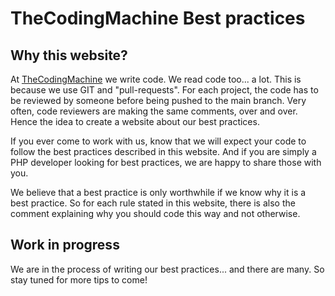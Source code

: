 TheCodingMachine Best practices
===============================

Why this website?
-----------------

At [TheCodingMachine](http://www.thecodingmachine.com) we write code. We read code too... a lot. This is because
 we use GIT and "pull-requests". For each project, the code has to be reviewed by someone before being pushed
 to the main branch. Very often, code reviewers are making the same comments, over and over. Hence the idea
 to create a website about our best practices.

If you ever come to work with us, know that we will expect your code to follow the best practices described in this 
website. And if you are simply a PHP developer looking for best practices, we are happy to share those with you.

We believe that a best practice is only worthwhile if we know why it is a best practice. So for each rule stated
in this website, there is also the comment explaining why you should code this way and not otherwise.

Work in progress
----------------

We are in the process of writing our best practices... and there are many. So stay tuned for more tips to come!